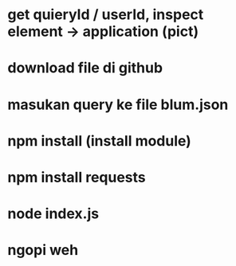 # get quieryId / userId, inspect element -> application (pict)
# download file di github
# masukan query ke file blum.json
# npm install (install module)
# npm install requests
# node index.js

# ngopi weh

